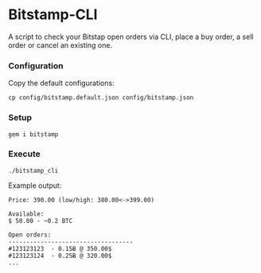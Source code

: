 # Bitstamp-CLI

A script to check your Bitstap open orders via CLI, place a buy order, a sell order or cancel an existing one.

### Configuration

Copy the default configurations:

    cp config/bitstamp.default.json config/bitstamp.json

### Setup

    gem i bitstamp

### Execute

    ./bitstamp_cli


Example output:

    Price: 390.00 (low/high: 380.00<->399.00)
    
    Available:
    $ 50.00 - ~0.2 BTC
    
    Open orders: 
    -----------------------------------
    #123123123	- 0.15Ƀ @ 350.00$
    #123123124	- 0.25Ƀ @ 320.00$
    ...
